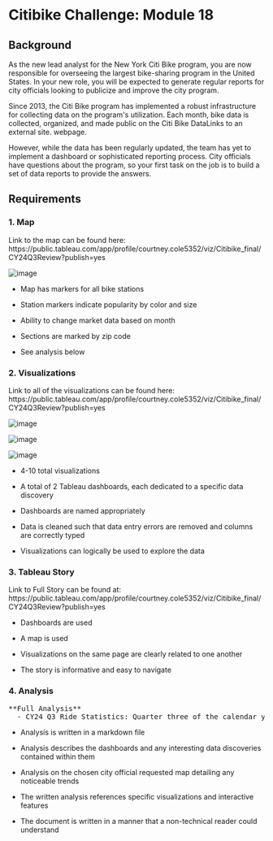 <h1>Citibike Challenge: Module 18</h1>

<h2>Background</h2>
<p>As the new lead analyst for the New York Citi Bike program, you are now responsible for overseeing the largest bike-sharing program in the United States. In your new role, you will be expected to generate regular reports for city officials looking to publicize and improve the city program.

Since 2013, the Citi Bike program has implemented a robust infrastructure for collecting data on the program's utilization. Each month, bike data is collected, organized, and made public on the Citi Bike DataLinks to an external site. webpage.

However, while the data has been regularly updated, the team has yet to implement a dashboard or sophisticated reporting process. City officials have questions about the program, so your first task on the job is to build a set of data reports to provide the answers.</p>

<h2>Requirements</h2>

<h3>1. Map</h3>
Link to the map can be found here: https://public.tableau.com/app/profile/courtney.cole5352/viz/Citibike_final/CY24Q3Review?publish=yes


![image](https://github.com/user-attachments/assets/a5566bd0-947a-4435-873d-8a3ace9b7817)

- Map has markers for all bike stations
  
- Station markers indicate popularity by color and size
  
- Ability to change market data based on month
  
- Sections are marked by zip code

- See analysis below 


<h3>2. Visualizations</h3>
Link to all of the visualizations can be found here: https://public.tableau.com/app/profile/courtney.cole5352/viz/Citibike_final/CY24Q3Review?publish=yes


![image](https://github.com/user-attachments/assets/eea5864e-5af2-4169-ac6e-8f5f321e514f)

![image](https://github.com/user-attachments/assets/14e46c6d-2a93-41ae-bf96-7052721a43af)

![image](https://github.com/user-attachments/assets/2ef6d342-c6d0-4e0e-b91b-22e0d4d74f99)

- 4-10 total visualizations
  
- A total of 2 Tableau dashboards, each dedicated to a specific data discovery
  
- Dashboards are named appropriately

- Data is cleaned such that data entry errors are removed and columns are correctly typed

- Visualizations can logically be used to explore the data


<h3>3. Tableau Story</h3>
Link to Full Story can be found at: https://public.tableau.com/app/profile/courtney.cole5352/viz/Citibike_final/CY24Q3Review?publish=yes

- Dashboards are used
  
- A map is used
  
- Visualizations on the same page are clearly related to one another
  
- The story is informative and easy to navigate

<h3>4. Analysis</h3>

<pre>**Full Analysis**
  - CY24 Q3 Ride Statistics: Quarter three of the calendar year 2024 is showing an overall positive trend, with a gradual month-over-month increase in the number of rides. Members continue to represent a substantial portion of the market, holding 79% of the overall market share. In our efforts to increase our bottom line by 3% this year, it may be beneficial to focus on attracting more casual riders, as they contribute revenue on a per-minute basis rather than through annual memberships. Furthermore, enhancing the average ride length for casual riders, which currently ranges between 8 to 10 minutes, could also yield additional benefits.</pre>

- Analysis is written in a markdown file
  
- Analysis describes the dashboards and any interesting data discoveries contained within them
  
- Analysis on the chosen city official requested map detailing any noticeable trends
  
- The written analysis references specific visualizations and interactive features
  
- The document is written in a manner that a non-technical reader could understand
